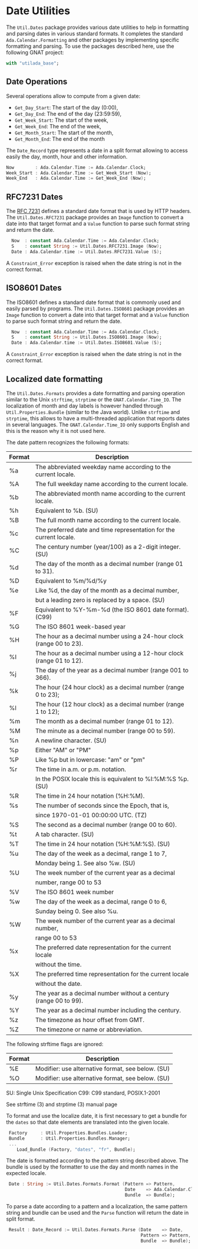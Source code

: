 
# Date Utilities
The `Util.Dates` package provides various date utilities to help in formatting and parsing
dates in various standard formats.  It completes the standard `Ada.Calendar.Formatting` and
other packages by implementing specific formatting and parsing. To use the packages
described here, use the following GNAT project:

```Ada
with "utilada_base";
```

## Date Operations
Several operations allow to compute from a given date:

  * `Get_Day_Start`: The start of the day (0:00),
  * `Get_Day_End`: The end of the day (23:59:59),
  * `Get_Week_Start`: The start of the week,
  * `Get_Week_End`: The end of the week,
  * `Get_Month_Start`: The start of the month,
  * `Get_Month_End`: The end of the month

The `Date_Record` type represents a date in a split format allowing
to access easily the day, month, hour and other information.

```Ada
Now        : Ada.Calendar.Time := Ada.Calendar.Clock;
Week_Start : Ada.Calendar.Time := Get_Week_Start (Now);
Week_End   : Ada.Calendar.Time := Get_Week_End (Now);
```

## RFC7231 Dates
The [RFC 7231](https://tools.ietf.org/html/rfc7231) defines a standard date format that is used by HTTP headers.
The `Util.Dates.RFC7231` package provides an `Image` function to convert a date into
that target format and a `Value` function to parse such format string and return the date.

```Ada
  Now  : constant Ada.Calendar.Time := Ada.Calendar.Clock;
  S    : constant String := Util.Dates.RFC7231.Image (Now);
  Date : Ada.Calendar.time := Util.Dates.RFC7231.Value (S);
```

A `Constraint_Error` exception is raised when the date string is not in the correct format.

## ISO8601 Dates
The ISO8601 defines a standard date format that is commonly used and easily parsed by programs.
The `Util.Dates.ISO8601` package provides an `Image` function to convert a date into that
target format and a `Value` function to parse such format string and return the date.

```Ada
  Now  : constant Ada.Calendar.Time := Ada.Calendar.Clock;
  S    : constant String := Util.Dates.ISO8601.Image (Now);
  Date : Ada.Calendar.time := Util.Dates.ISO8601.Value (S);
```

A `Constraint_Error` exception is raised when the date string is not in the correct format.

## Localized date formatting
The `Util.Dates.Formats` provides a date formatting and parsing operation similar to the
Unix `strftime`, `strptime` or the `GNAT.Calendar.Time_IO`.  The localization of month
and day labels is however handled through `Util.Properties.Bundle` (similar to
the Java world).  Unlike `strftime` and `strptime`, this allows to have a multi-threaded
application that reports dates in several languages.  The `GNAT.Calendar.Time_IO` only
supports English and this is the reason why it is not used here.

The date pattern recognizes the following formats:

| Format | Description |
| --- | ---------- |
| %a  | The abbreviated weekday name according to the current locale.
| %A  | The full weekday name according to the current locale.
| %b  | The abbreviated month name according to the current locale.
| %h  | Equivalent to %b. (SU)
| %B  | The full month name according to the current locale.
| %c  | The preferred date and time representation for the current locale.
| %C  | The century number (year/100) as a 2-digit integer. (SU)
| %d  | The day of the month as a decimal number (range 01 to 31).
| %D  | Equivalent to %m/%d/%y
| %e  | Like %d, the day of the month as a decimal number,
|     | but a leading zero is replaced by a space. (SU)
| %F  | Equivalent to %Y\-%m\-%d (the ISO 8601 date format). (C99)
| %G  | The ISO 8601 week-based year
| %H  | The hour as a decimal number using a 24-hour clock (range 00 to 23).
| %I  | The hour as a decimal number using a 12-hour clock (range 01 to 12).
| %j  | The day of the year as a decimal number (range 001 to 366).
| %k  | The hour (24 hour clock) as a decimal number (range 0 to 23);
| %l  | The hour (12 hour clock) as a decimal number (range 1 to 12);
| %m  | The month as a decimal number (range 01 to 12).
| %M  | The minute as a decimal number (range 00 to 59).
| %n  | A newline character. (SU)
| %p  | Either "AM" or "PM"
| %P  | Like %p but in lowercase: "am" or "pm"
| %r  | The time in a.m. or p.m. notation.
|     | In the POSIX locale this is equivalent to %I:%M:%S %p. (SU)
| %R  | The time in 24 hour notation (%H:%M).
| %s  | The number of seconds since the Epoch, that is,
|     | since 1970\-01\-01 00:00:00 UTC. (TZ)
| %S  | The second as a decimal number (range 00 to 60).
| %t  | A tab character. (SU)
| %T  | The time in 24 hour notation (%H:%M:%S). (SU)
| %u  | The day of the week as a decimal, range 1 to 7,
|     | Monday being 1. See also %w. (SU)
| %U  | The week number of the current year as a decimal
|     | number, range 00 to 53
| %V  | The ISO 8601 week number
| %w  | The day of the week as a decimal, range 0 to 6,
|     | Sunday being 0. See also %u.
| %W  | The week number of the current year as a decimal number,
|     | range 00 to 53
| %x  | The preferred date representation for the current locale
|     | without the time.
| %X  | The preferred time representation for the current locale
|     | without the date.
| %y  | The year as a decimal number without a century (range 00 to 99).
| %Y  | The year as a decimal number including the century.
| %z  | The timezone as hour offset from GMT.
| %Z  | The timezone or name or abbreviation.

The following strftime flags are ignored:

| Format | Description |
| --- | ---------- |
| %E  |  Modifier: use alternative format, see below. (SU)
| %O  |  Modifier: use alternative format, see below. (SU)

SU:  Single Unix Specification
C99: C99 standard, POSIX.1-2001

See strftime (3) and strptime (3) manual page

To format and use the localize date, it is first necessary to get a bundle
for the `dates` so that date elements are translated into the given locale.

```Ada
 Factory     : Util.Properties.Bundles.Loader;
 Bundle      : Util.Properties.Bundles.Manager;
 ...
    Load_Bundle (Factory, "dates", "fr", Bundle);
```

The date is formatted according to the pattern string described above.
The bundle is used by the formatter to use the day and month names in the
expected locale.

```Ada
 Date : String := Util.Dates.Formats.Format (Pattern => Pattern,
                                             Date    => Ada.Calendar.Clock,
                                             Bundle  => Bundle);
```

To parse a date according to a pattern and a localization, the same pattern string
and bundle can be used and the `Parse` function will return the date in split format.

```Ada
 Result : Date_Record := Util.Dates.Formats.Parse (Date    => Date,
                                                   Pattern => Pattern,
                                                   Bundle  => Bundle);
```

